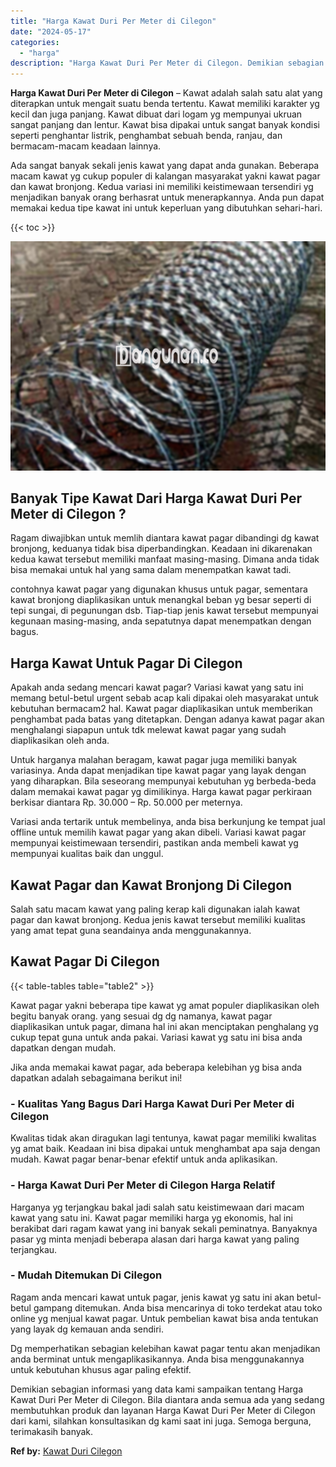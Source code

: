 ```yaml
---
title: "Harga Kawat Duri Per Meter di Cilegon"
date: "2024-05-17"
categories: 
  - "harga"
description: "Harga Kawat Duri Per Meter di Cilegon. Demikian sebagian informasi yang data kami sampaikan tentang Harga Kawat Duri Per Meter di Cilegon. Bila diantara anda..."
---
```


**Harga Kawat Duri Per Meter di Cilegon** – Kawat adalah salah satu alat yang diterapkan untuk mengait suatu benda tertentu. Kawat memiliki karakter yg kecil dan juga panjang. Kawat dibuat dari logam yg mempunyai ukruan sangat panjang dan lentur. Kawat bisa dipakai untuk sangat banyak kondisi seperti penghantar listrik, penghambat sebuah benda, ranjau, dan bermacam-macam keadaan lainnya.

Ada sangat banyak sekali jenis kawat yang dapat anda gunakan. Beberapa macam kawat yg cukup populer di kalangan masyarakat yakni kawat pagar dan kawat bronjong. Kedua variasi ini memiliki keistimewaan tersendiri yg menjadikan banyak orang berhasrat untuk menerapkannya. Anda pun dapat memakai kedua tipe kawat ini untuk keperluan yang dibutuhkan sehari-hari.

{{< toc >}}

![Harga Kawat Duri Per Meter di Cilegon](/images/jual-kawat-murah42.png)

## Banyak Tipe Kawat Dari Harga Kawat Duri Per Meter di Cilegon ?

Ragam diwajibkan untuk memlih diantara kawat pagar dibandingi dg kawat bronjong, keduanya tidak bisa diperbandingkan. Keadaan ini dikarenakan kedua kawat tersebut memiliki manfaat masing-masing. Dimana anda tidak bisa memakai untuk hal yang sama dalam menempatkan kawat tadi.

contohnya kawat pagar yang digunakan khusus untuk pagar, sementara kawat bronjong diaplikasikan untuk menangkal beban yg besar seperti di tepi sungai, di pegunungan dsb. Tiap-tiap jenis kawat tersebut mempunyai kegunaan masing-masing, anda sepatutnya dapat menempatkan dengan bagus.

## Harga Kawat Untuk Pagar Di Cilegon

Apakah anda sedang mencari kawat pagar? Variasi kawat yang satu ini memang betul-betul urgent sebab acap kali dipakai oleh masyarakat untuk kebutuhan bermacam2 hal. Kawat pagar diaplikasikan untuk memberikan penghambat pada batas yang ditetapkan. Dengan adanya kawat pagar akan menghalangi siapapun untuk tdk melewat kawat pagar yang sudah diaplikasikan oleh anda.

Untuk harganya malahan beragam, kawat pagar juga memiliki banyak variasinya. Anda dapat menjadikan tipe kawat pagar yang layak dengan yang diharapkan. Bila seseorang mempunyai kebutuhan yg berbeda-beda dalam memakai kawat pagar yg dimilikinya. Harga kawat pagar perkiraan berkisar diantara Rp. 30.000 – Rp. 50.000 per meternya.

Variasi anda tertarik untuk membelinya, anda bisa berkunjung ke tempat jual offline untuk memilih kawat pagar yang akan dibeli. Variasi kawat pagar mempunyai keistimewaan tersendiri, pastikan anda membeli kawat yg mempunyai kualitas baik dan unggul.

## Kawat Pagar dan Kawat Bronjong Di Cilegon

Salah satu macam kawat yang paling kerap kali digunakan ialah kawat pagar dan kawat bronjong. Kedua jenis kawat tersebut memiliki kualitas yang amat tepat guna seandainya anda menggunakannya.

## Kawat Pagar Di Cilegon

{{< table-tables table="table2" >}}

Kawat pagar yakni beberapa tipe kawat yg amat populer diaplikasikan oleh begitu banyak orang. yang sesuai dg dg namanya, kawat pagar diaplikasikan untuk pagar, dimana hal ini akan menciptakan penghalang yg cukup tepat guna untuk anda pakai. Variasi kawat yg satu ini bisa anda dapatkan dengan mudah.

Jika anda memakai kawat pagar, ada beberapa kelebihan yg bisa anda dapatkan adalah sebagaimana berikut ini!

### \- Kualitas Yang Bagus Dari Harga Kawat Duri Per Meter di Cilegon

Kwalitas tidak akan diragukan lagi tentunya, kawat pagar memiliki kwalitas yg amat baik. Keadaan ini bisa dipakai untuk menghambat apa saja dengan mudah. Kawat pagar benar-benar efektif untuk anda aplikasikan.

### \- Harga Kawat Duri Per Meter di Cilegon Harga Relatif

Harganya yg terjangkau bakal jadi salah satu keistimewaan dari macam kawat yang satu ini. Kawat pagar memiliki harga yg ekonomis, hal ini berakibat dari ragam kawat yang ini banyak sekali peminatnya. Banyaknya pasar yg minta menjadi beberapa alasan dari harga kawat yang paling terjangkau.

### \- Mudah Ditemukan Di Cilegon

Ragam anda mencari kawat untuk pagar, jenis kawat yg satu ini akan betul-betul gampang ditemukan. Anda bisa mencarinya di toko terdekat atau toko online yg menjual kawat pagar. Untuk pembelian kawat bisa anda tentukan yang layak dg kemauan anda sendiri.

Dg memperhatikan sebagian kelebihan kawat pagar tentu akan menjadikan anda berminat untuk mengaplikasikannya. Anda bisa menggunakannya untuk kebutuhan khusus agar paling efektif.

Demikian sebagian informasi yang data kami sampaikan tentang Harga Kawat Duri Per Meter di Cilegon. Bila diantara anda semua ada yang sedang membutuhkan produk dan layanan Harga Kawat Duri Per Meter di Cilegon dari kami, silahkan konsultasikan dg kami saat ini juga. Semoga berguna, terimakasih banyak.

**Ref by:** [Kawat Duri Cilegon](https://id.wikipedia.org/wiki/Kawat)
